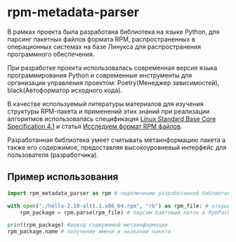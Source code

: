 # rpm-metadata-parser

В рамках проекта была разработана библиотека на языке Python, для парсинг пакетных файлов формата RPM, распространенных в операционных системах на базе Линукса для распространения программного обеспечения.

При разработке проекта использовалась современная версия языка программирования Python и современные инструменты для организации управления проектом: Poetry(Менеджер зависимостей), black(Автоформатор исходного кода). 

В качестве используемый литературы материалов для изучения структуры RPM-пакета и применений этих знаний при  реализации алгоритмов использовалась спецификация [Linux Standard Base Core Specification 4.1](https://refspecs.linuxbase.org/LSB_4.1.0/LSB-Core-generic/LSB-Core-generic/pkgformat.html) и статья [Исследуем формат RPM файлов](https://www.dx3mod.ru/blog/research-rpm-file-format).

Разработанная библиотека умеет считывать метаинформацию пакета а также его содержимое, предоставляя высокоуровневый интерфейс для пользователя (разработчика).

## Пример использования 


```py
import rpm_metadata_parser as rpm # подключение разработанной библиотеке 

with open("./hello-2.10-alt1.1.x86_64.rpm", "rb") as rpm_file: # открываем файл на чтение в бинарном формате 
    rpm_package = rpm.parse(rpm_file) # парсим байтовый поток в RpmPackage

print(rpm_package) #вывод содержимой метаинформации 
rpm_package.name # получение имени и название пакета 
```